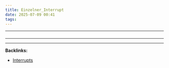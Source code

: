 ```yaml
---
title: Einzelner_Interrupt
date: 2025-07-09 00:41
tags: 
---
```


----

### 






----

----
**Backlinks:**
- [Interrupts](/interrupts)
